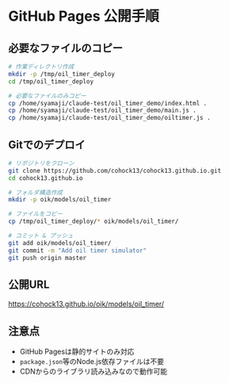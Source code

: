 # GitHub Pages 公開手順

## 必要なファイルのコピー
```bash
# 作業ディレクトリ作成
mkdir -p /tmp/oil_timer_deploy
cd /tmp/oil_timer_deploy

# 必要なファイルのみコピー
cp /home/syamaji/claude-test/oil_timer_demo/index.html .
cp /home/syamaji/claude-test/oil_timer_demo/main.js .
cp /home/syamaji/claude-test/oil_timer_demo/oiltimer.js .
```

## Gitでのデプロイ
```bash
# リポジトリをクローン
git clone https://github.com/cohock13/cohock13.github.io.git
cd cohock13.github.io

# フォルダ構造作成
mkdir -p oik/models/oil_timer

# ファイルをコピー
cp /tmp/oil_timer_deploy/* oik/models/oil_timer/

# コミット & プッシュ
git add oik/models/oil_timer/
git commit -m "Add oil timer simulator"
git push origin master
```

## 公開URL
https://cohock13.github.io/oik/models/oil_timer/

## 注意点
- GitHub Pagesは静的サイトのみ対応
- `package.json`等のNode.js依存ファイルは不要
- CDNからのライブラリ読み込みなので動作可能
